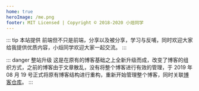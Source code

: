 ```yaml
---
home: true
heroImage: /me.png
footer: MIT Licensed | Copyright © 2018-2020 小烜同学
---
```


::: tip 本站提供
前端但不只是前端，分享以及被分享，学习与反哺，同时欢迎大家给我提供优质内容，小烜同学欢迎大家一起交流。
:::

::: danger 整站升级
这是在原有的博客基础之上全新升级而成，改变了博客的组织方式，之前的博客由于文章散乱，没有将整个博客进行有效的管理，于 2019 年 08 月 19 号正式将原有博客结构进行重构，重新开始管理整个博客，同时关联[博客仓库](https://github.com/balancelove/blog)。
:::
